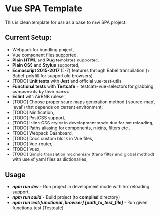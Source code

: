 # Vue SPA Template
This is clean template for use as a base to new SPA project.

## Current Setup:
 * Webpack for bundling project,
 * Vue component files supported,
 * **Plain HTML** and **Pug** templates supported,
 * **Plain CSS** and **Stylus** supported,
 * **Ecmascript 2015-2017** (5-7) features through Babel transpilation (+ Babel-polyfill for support old browsers)
 * [TODO] **Unit tests** with **Jest** and official vue-test-utils
 * **Functional tests** with **Testcafe** + testcate-vue-selectors for grabbing components by their names
 * **Eslint** with AirBNB ruleset,
 * [TODO] Choose proper soure maps generation method ('source-map', 'eval') that depends on current environment,
 * [TODO] Minification,
 * [TODO] PostCSS support,
 * [TODO] Inline CSS styles in development mode due for hot reloading,
 * [TODO] Paths aliasing for components, mixins, filters etc.,
 * [TODO] Webpack Dashboard,
 * [TODO] Docs custom block in Vue files,
 * [TODO] Vue-router,
 * [TODO] Vuex,
 * [TODO] Simple translation mechanism (trans filter and global method) with use of yaml files as dictionaries,

## Usage
 * ___npm run dev___ - Run project in development mode with hot reloading support,
 * ___npm run build___ - Build project (to **compiled** directory)
 * ___npm run test:functional [browser] [path_to_test_file]___ - Run given functional test (Testcafe)
